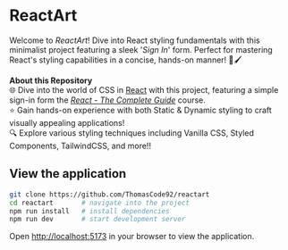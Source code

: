 # ReactArt

Welcome to _ReactArt_! Dive into React styling fundamentals with this minimalist project featuring a sleek '_Sign In_' form. Perfect for mastering React's styling capabilities in a concise, hands-on manner! 🎨🖌️

**About this Repository**<br />
🌐 Dive into the world of CSS in [React](https://react.dev/) with this project, featuring a simple sign-in form the _[React - The Complete Guide](https://www.udemy.com/course/react-the-complete-guide-incl-redux/)_ course.<br />
⭐ Gain hands-on experience with both Static & Dynamic styling to craft visually appealing applications!<br />
🔍 Explore various styling techniques including Vanilla CSS, Styled Components, TailwindCSS, and more!!

## View the application

```bash
git clone https://github.com/ThomasCode92/reactart
cd reactart       # navigate into the project
npm run install   # install dependencies
npm run dev       # start development server
```

Open [http://localhost:5173](http://localhost:5173) in your browser to view the application.
